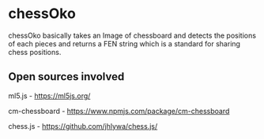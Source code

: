 # chessOko

chessOko basically takes an Image of chessboard and detects the positions of each pieces and returns a FEN string which is a standard for sharing chess positions. 

## Open sources involved
ml5.js - https://ml5js.org/

cm-chessboard - https://www.npmjs.com/package/cm-chessboard

chess.js - https://github.com/jhlywa/chess.js/


